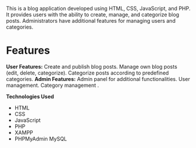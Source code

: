 This is a blog application developed using HTML, CSS, JavaScript, and PHP.
It provides users with the ability to create, manage, and categorize blog posts.
Administrators have additional features for managing users and categories.

# Features
**User Features:**
Create and publish blog posts.
Manage own blog posts (edit, delete, categorize).
Categorize posts according to predefined categories.
**Admin Features:**
Admin panel for additional functionalities.
User management.
Category management .

**Technologies Used**
- HTML
- CSS
- JavaScript
- PHP
- XAMPP
- PHPMyAdmin MySQL
